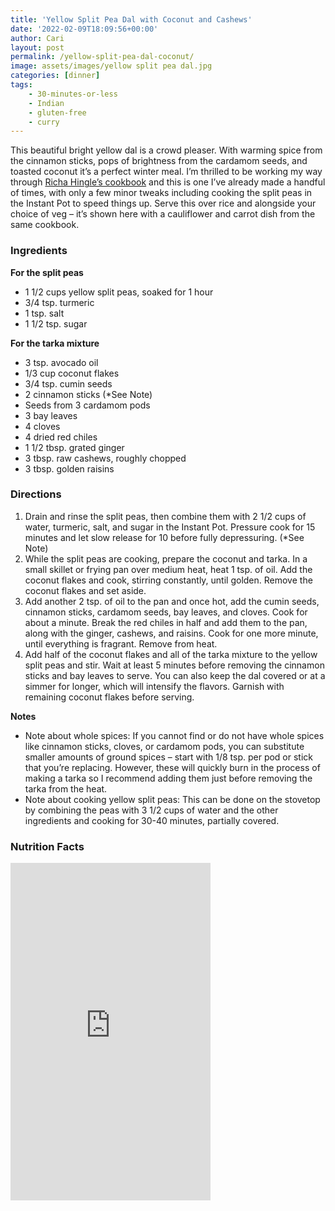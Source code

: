 ```yaml
---
title: 'Yellow Split Pea Dal with Coconut and Cashews'
date: '2022-02-09T18:09:56+00:00'
author: Cari
layout: post
permalink: /yellow-split-pea-dal-coconut/
image: assets/images/yellow split pea dal.jpg
categories: [dinner]
tags:
    - 30-minutes-or-less
    - Indian
    - gluten-free
    - curry
---
```


This beautiful bright yellow dal is a crowd pleaser. With warming spice from the cinnamon sticks, pops of brightness from the cardamom seeds, and toasted coconut it’s a perfect winter meal. I’m thrilled to be working my way through [Richa Hingle’s cookbook](https://www.veganricha.com/vegan-richas-indian-kitchen-cookbook/ "Richa Hingle's cookbook") and this is one I’ve already made a handful of times, with only a few minor tweaks including cooking the split peas in the Instant Pot to speed things up. Serve this over rice and alongside your choice of veg – it’s shown here with a cauliflower and carrot dish from the same cookbook.

<h3> Ingredients </h3>

**For the split peas**
- 1 1/2 cups yellow split peas, soaked for 1 hour
- 3/4 tsp. turmeric
- 1 tsp. salt
- 1 1/2 tsp. sugar

**For the tarka mixture**
- 3 tsp. avocado oil
- 1/3 cup coconut flakes
- 3/4 tsp. cumin seeds
- 2 cinnamon sticks (*See Note)
- Seeds from 3 cardamom pods
- 3 bay leaves
- 4 cloves
- 4 dried red chiles
- 1 1/2 tbsp. grated ginger
- 3 tbsp. raw cashews, roughly chopped
- 3 tbsp. golden raisins

<h3> Directions </h3>

1. Drain and rinse the split peas, then combine them with 2 1/2 cups of water, turmeric, salt, and sugar in the Instant Pot. Pressure cook for 15 minutes and let slow release for 10 before fully depressuring. (\*See Note)
2. While the split peas are cooking, prepare the coconut and tarka. In a small skillet or frying pan over medium heat, heat 1 tsp. of oil. Add the coconut flakes and cook, stirring constantly, until golden. Remove the coconut flakes and set aside.
3. Add another 2 tsp. of oil to the pan and once hot, add the cumin seeds, cinnamon sticks, cardamom seeds, bay leaves, and cloves. Cook for about a minute. Break the red chiles in half and add them to the pan, along with the ginger, cashews, and raisins. Cook for one more minute, until everything is fragrant. Remove from heat.
4. Add half of the coconut flakes and all of the tarka mixture to the yellow split peas and stir. Wait at least 5 minutes before removing the cinnamon sticks and bay leaves to serve. You can also keep the dal covered or at a simmer for longer, which will intensify the flavors. Garnish with remaining coconut flakes before serving.

**Notes**

- Note about whole spices: If you cannot find or do not have whole spices like cinnamon sticks, cloves, or cardamom pods, you can substitute smaller amounts of ground spices – start with 1/8 tsp. per pod or stick that you’re replacing. However, these will quickly burn in the process of making a tarka so I recommend adding them just before removing the tarka from the heat.
- Note about cooking yellow split peas: This can be done on the stovetop by combining the peas with 3 1/2 cups of water and the other ingredients and cooking for 30-40 minutes, partially covered.

<h3> Nutrition Facts </h3>

<iframe title="CRONOMETER.com" width="320" height="540" src="https://cronometer.com/facts.html?food=30417619&measure=83147998&labelType=AMERICAN_2016" frameborder="0"></iframe>
